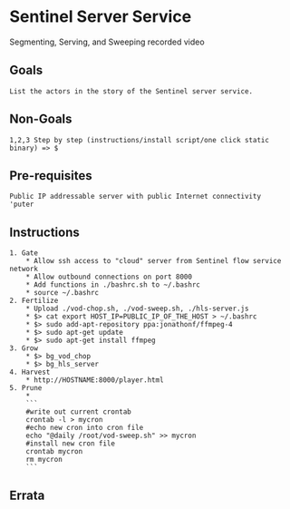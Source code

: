 # Sentinel Server Service
Segmenting, Serving, and Sweeping recorded video

## Goals
    List the actors in the story of the Sentinel server service.
## Non-Goals
    1,2,3 Step by step (instructions/install script/one click static binary) => $
## Pre-requisites
    Public IP addressable server with public Internet connectivity
    'puter
## Instructions
    1. Gate
        * Allow ssh access to "cloud" server from Sentinel flow service network
        * Allow outbound connections on port 8000
        * Add functions in ./bashrc.sh to ~/.bashrc
        * source ~/.bashrc
    2. Fertilize
        * Upload ./vod-chop.sh, ./vod-sweep.sh, ./hls-server.js
        * $> cat export HOST_IP=PUBLIC_IP_OF_THE_HOST > ~/.bashrc
        * $> sudo add-apt-repository ppa:jonathonf/ffmpeg-4
        * $> sudo apt-get update
        * $> sudo apt-get install ffmpeg
    3. Grow
        * $> bg_vod_chop
        * $> bg_hls_server
    4. Harvest
        * http://HOSTNAME:8000/player.html
    5. Prune
        *
        ```
        #write out current crontab
        crontab -l > mycron
        #echo new cron into cron file
        echo "@daily /root/vod-sweep.sh" >> mycron
        #install new cron file
        crontab mycron
        rm mycron
        ```
## Errata
